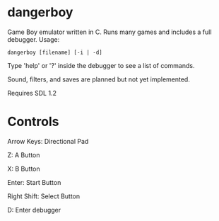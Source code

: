 # dangerboy
Game Boy emulator written in C. Runs many games and includes a full debugger.
Usage:

    dangerboy [filename] [-i | -d]

Type 'help' or '?' inside the debugger to see a list of commands.

Sound, filters, and saves are planned but not yet implemented.

Requires SDL 1.2

# Controls
Arrow Keys: Directional Pad

Z: A Button

X: B Button

Enter: Start Button

Right Shift: Select Button

D: Enter debugger
